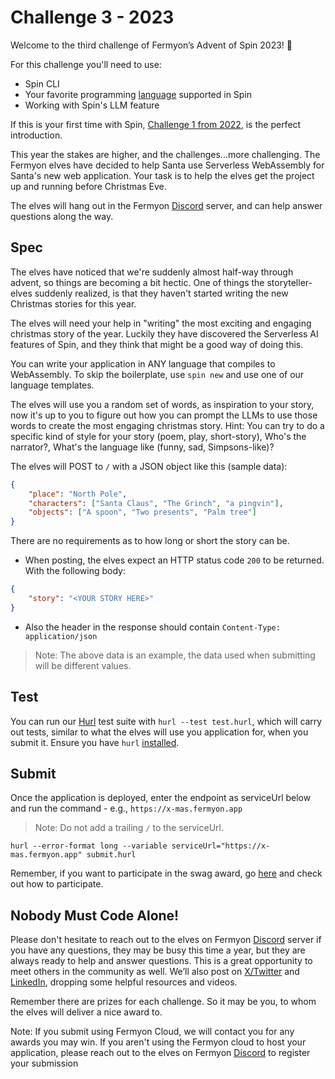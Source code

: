 # Challenge 3 - 2023

Welcome to the third challenge of Fermyon’s Advent of Spin 2023! 🥳

For this challenge you'll need to use:

- Spin CLI
- Your favorite programming [language](https://www.fermyon.com/wasm-languages/webassembly-language-support/) supported in Spin
- Working with Spin's LLM feature

If this is your first time with Spin, [Challenge 1 from 2022](../../2022/CHALLENGE-1/README.md), is the perfect introduction. 

This year the stakes are higher, and the challenges...more challenging. The Fermyon elves have decided to help Santa use Serverless WebAssembly for Santa's new web application. Your task is to help the elves get the project up and running before Christmas Eve.

The elves will hang out in the Fermyon [Discord](https://discord.gg/AAFNfS7NGf) server, and can help answer questions along the way.

## Spec

The elves have noticed that we're suddenly almost half-way through advent, so things are becoming a bit hectic. One of things the storyteller-elves suddenly realized, is that they haven't started writing the new Christmas stories for this year.

The elves will need your help in "writing" the most exciting and engaging christmas story of the year. Luckily they have discovered the Serverless AI features of Spin, and they think that might be a good way of doing this.

You can write your application in ANY language that compiles to WebAssembly. To skip the boilerplate, use `spin new` and use one of our language templates.

The elves will use you a random set of words, as inspiration to your story, now it's up to you to figure out how you can prompt the LLMs to use those words to create the most engaging christmas story. Hint: You can try to do a specific kind of style for your story (poem, play, short-story), Who's the narrator?, What's the language like (funny, sad, Simpsons-like)?

The elves will POST to `/` with a JSON object like this (sample data):
```JSON
{
    "place": "North Pole",
    "characters": ["Santa Claus", "The Grinch", "a pingvin"],
    "objects": ["A spoon", "Two presents", "Palm tree"]
}
```

There are no requirements as to how long or short the story can be.

- When posting, the elves expect an HTTP status code `200` to be returned. With the following body:
```JSON
{
    "story": "<YOUR STORY HERE>"
}
```
- Also the header in the response should contain `Content-Type: application/json`

> Note: The above data is an example, the data used when submitting will be different values.
> 
## Test

You can run our [Hurl](https://hurl.dev) test suite with `hurl --test test.hurl`, which will carry out tests, similar to what the elves will use you application for, when you submit it. Ensure you have `hurl` [installed](https://hurl.dev/docs/installation.html).

## Submit

Once the application is deployed, enter the endpoint as serviceUrl below and run the command - e.g., `https://x-mas.fermyon.app`

> Note: Do not add a trailing `/` to the serviceUrl.

```shell
hurl --error-format long --variable serviceUrl="https://x-mas.fermyon.app" submit.hurl
```
Remember, if you want to participate in the swag award, go [here](../../README.md#Prizes) and check out how to participate.

## Nobody Must Code Alone!

Please don't hesitate to reach out to the elves on Fermyon [Discord](https://discord.gg/AAFNfS7NGf) server if you have any questions, they may be busy this time a year, but they are always ready to help and answer questions. This is a great opportunity to meet others in the community as well. We’ll also post on [X/Twitter](https://twitter.com/fermyontech) and [LinkedIn](https://www.linkedin.com/company/fermyon), dropping some helpful resources and videos.

Remember there are prizes for each challenge. So it may be you, to whom the elves will deliver a nice award to.

Note: If you submit using Fermyon Cloud, we will contact you for any awards you may win. If you aren't using the Fermyon cloud to host your application, please reach out to the elves on Fermyon [Discord](https://discord.gg/AAFNfS7NGf) to register your submission
